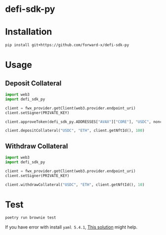 # defi-sdk-py

# Installation

```bash
pip install git+https://github.com/forward-x/defi-sdk-py
```

# Usage

## Deposit Collateral

```python
import web3
import defi_sdk_py

client = fwx_provider.getClient(web3.provider.endpoint_uri)
client.setSigner(PRIVATE_KEY)

client.approveToken(defi_sdk_py.ADDRESSES["AVAX"]["CORE"], "USDC", nonce=client.getAndAddNonce())

client.depositCollateral("USDC", "ETH", client.getNftId(), 100)
```

## Withdraw Collateral

```python
import web3
import defi_sdk_py

client = fwx_provider.getClient(web3.provider.endpoint_uri)
client.setSigner(PRIVATE_KEY)

client.withdrawCollateral("USDC", "ETH", client.getNftId(), 10)
```

# Test

```bash
poetry run brownie test
```

If you have error with install `yaml 5.4.1`, [This solution](https://github.com/eth-brownie/brownie/issues/1701#issuecomment-1667707955) might help.
